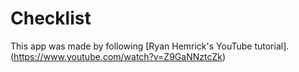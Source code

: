 # Checklist

This app was made by following [Ryan Hemrick's YouTube tutorial].
(https://www.youtube.com/watch?v=Z9GaNNztcZk)
